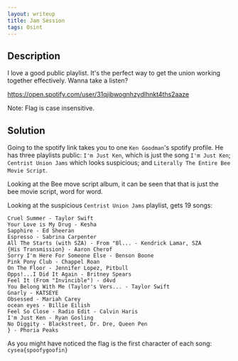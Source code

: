```yaml
---
layout: writeup
title: Jam Session
tags: Osint
---
```


## Description

I love a good public playlist. It's the perfect way to get the union working together effectively. Wanna take a listen?

<!--more-->

https://open.spotify.com/user/31qjibwognhzydlhnkt4ths2aaze

Note: Flag is case insensitive.


## Solution

Going to the spotify link takes you to one `Ken Goodman`'s spotify profile. He has three playlists public: `I'm Just Ken`, which is just the song `I'm Just Ken`; `Centrist Union Jams` which looks suspicious; and `Literally The Entire Bee Movie Script`.

Looking at the Bee move script album, it can be seen that that is just the bee movie script, word for word.

Looking at the suspicious `Centrist Union Jams` playlist, gets 19 songs:
```text
Cruel Summer - Taylor Swift
Your Love is My Drug - Kesha
Sapphire - Ed Sheeran
Espresso - Sabrina Carpenter
All The Starts (with SZA) - From "Bl... - Kendrick Lamar, SZA
{His Transmission} - Aaron Cherof
Sorry I'm Here For Someone Else - Benson Boone
Pink Pony Club - Chappel Roan
On The Floor - Jennifer Lopez, Pitbull
Opps!...I Did It Again - Britney Spears
Feel It (From "Invincible") - d4vd
You Belong With Me (Taylor's Vers... - Taylor Swift
Gnarly - KATSEYE
Obsessed - Mariah Carey
ocean eyes - Billie Eilish
Feel So Close - Radio Edit - Calvin Haris
I'm Just Ken - Ryan Gosling
No Diggity - Blackstreet, Dr. Dre, Queen Pen
} - Phoria Peaks
```

As you might have noticed the flag is the first character of each song: `cysea{spoofygoofin}`
